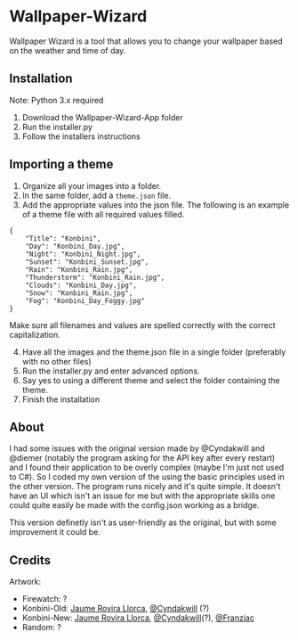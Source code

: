 # Wallpaper-Wizard

Wallpaper Wizard is a tool that allows you to change your wallpaper based on the weather and time of day.

## Installation

Note: Python 3.x required
1. Download the Wallpaper-Wizard-App folder
2. Run the installer.py
3. Follow the installers instructions

## Importing a theme

1. Organize all your images into a folder.
2. In the same folder, add a `theme.json` file.
3. Add the appropriate values into the json file. The following is an example of a theme file with all required values filled.
```
{
    "Title": "Konbini",
    "Day": "Konbini_Day.jpg",
    "Night": "Konbini_Night.jpg",
    "Sunset": "Konbini_Sunset.jpg",
    "Rain": "Konbini_Rain.jpg",
    "Thunderstorm": "Konbini_Rain.jpg",
    "Clouds": "Konbini_Day.jpg",
    "Snow": "Konbini_Rain.jpg",
    "Fog": "Konbini_Day_Foggy.jpg"
}
```

Make sure all filenames and values are spelled correctly with the correct capitalization.

4. Have all the images and the theme.json file in a single folder (preferably with no other files)
5. Run the installer.py and enter advanced options.
6. Say yes to using a different theme and select the folder containing the theme.
7. Finish the installation

## About

I had some issues with the original version made by @Cyndakwill and @diemer (notably the program asking for the API key after every restart) and I found their application to be overly complex (maybe I'm just not used to C#). So I coded my own version of the using the basic principles used in the other version. The program runs nicely and it's quite simple. It doesn't have an UI which isn't an issue for me but with the appropriate skills one could quite easily be made with the config.json working as a bridge.

This version definetly isn't as user-friendly as the original, but with some improvement it could be.

## Credits

Artwork:
* Firewatch: ?
* Konbini-Old:  [Jaume Rovira Llorca](https://www.artstation.com/jumkun), [@Cyndakwill](https://github.com/Cyndakwil) (?)
* Konbini-New: [Jaume Rovira Llorca](https://www.artstation.com/jumkun), [@Cyndakwill](https://github.com/Cyndakwil)(?), [@Franziac](https://github.com/Franziac)
* Random: ?
